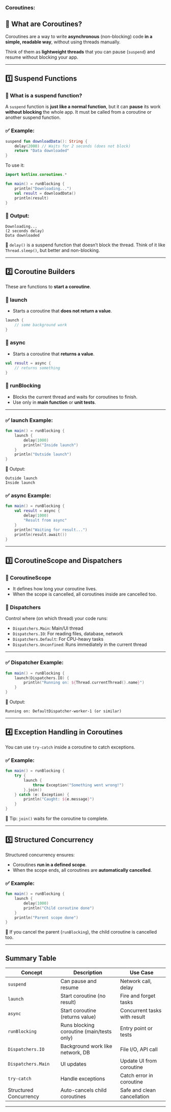 ### Coroutines:

## 🧠 What are Coroutines?
Coroutines are a way to write **asynchronous** (non-blocking) code **in a simple, readable way**, without using threads manually.

Think of them as **lightweight threads** that you can pause (`suspend`) and resume without blocking your app.

---

## 1️⃣ Suspend Functions

### 🔹 What is a suspend function?
A `suspend` function is **just like a normal function**, but it can **pause** its work **without blocking** the whole app. 
It must be called from a coroutine or another suspend function.

### ✅ Example:
```kotlin
suspend fun downloadData(): String {
    delay(2000) // Waits for 2 seconds (does not block)
    return "Data downloaded"
}
```

To use it:
```kotlin
import kotlinx.coroutines.*

fun main() = runBlocking {
    println("Downloading...")
    val result = downloadData()
    println(result)
}
```

### 🧾 Output:
```
Downloading...
(2 seconds delay)
Data downloaded
```

🧠 `delay()` is a suspend function that doesn’t block the thread. Think of it like `Thread.sleep()`, but better and non-blocking.

---

## 2️⃣ Coroutine Builders

These are functions to **start a coroutine**.

### 🔹 launch
- Starts a coroutine that **does not return a value**.
```kotlin
launch {
    // some background work
}
```

### 🔹 async
- Starts a coroutine that **returns a value**.
```kotlin
val result = async {
    // returns something
}
```

### 🔹 runBlocking
- Blocks the current thread and waits for coroutines to finish.
- Use only in **main function** or **unit tests**.

---

### ✅ launch Example:
```kotlin
fun main() = runBlocking {
    launch {
        delay(1000)
        println("Inside launch")
    }
    println("Outside launch")
}
```

🧾 Output:
```
Outside launch
Inside launch
```

### ✅ async Example:
```kotlin
fun main() = runBlocking {
    val result = async {
        delay(1000)
        "Result from async"
    }
    println("Waiting for result...")
    println(result.await())
}
```

---

## 3️⃣ CoroutineScope and Dispatchers

### 🔹 CoroutineScope
- It defines how long your coroutine lives.
- When the scope is cancelled, all coroutines inside are cancelled too.

### 🔹 Dispatchers
Control where (on which thread) your code runs:
- `Dispatchers.Main`: Main/UI thread
- `Dispatchers.IO`: For reading files, database, network
- `Dispatchers.Default`: For CPU-heavy tasks
- `Dispatchers.Unconfined`: Runs immediately in the current thread

---

### ✅ Dispatcher Example:
```kotlin
fun main() = runBlocking {
    launch(Dispatchers.IO) {
        println("Running on: ${Thread.currentThread().name}")
    }
}
```

🧾 Output:
```
Running on: DefaultDispatcher-worker-1 (or similar)
```

---

## 4️⃣ Exception Handling in Coroutines

You can use `try-catch` inside a coroutine to catch exceptions.

### ✅ Example:
```kotlin
fun main() = runBlocking {
    try {
        launch {
            throw Exception("Something went wrong!")
        }.join()
    } catch (e: Exception) {
        println("Caught: ${e.message}")
    }
}
```

🧠 Tip: `join()` waits for the coroutine to complete.

---

## 5️⃣ Structured Concurrency

Structured concurrency ensures:
- Coroutines **run in a defined scope**.
- When the scope ends, all coroutines are **automatically cancelled**.

### ✅ Example:
```kotlin
fun main() = runBlocking {
    launch {
        delay(1000)
        println("Child coroutine done")
    }
    println("Parent scope done")
}
```

🧠 If you cancel the parent (`runBlocking`), the child coroutine is cancelled too.

---

## Summary Table

| Concept                | Description                               | Use Case                     |
|------------------------|-------------------------------------------|------------------------------|
| `suspend`              | Can pause and resume                      | Network call, delay          |
| `launch`               | Start coroutine (no result)               | Fire and forget tasks        |
| `async`                | Start coroutine (returns value)           | Concurrent tasks with result |
| `runBlocking`          | Runs blocking coroutine (main/tests only) | Entry point or tests         |
| `Dispatchers.IO`       | Background work like network, DB          | File I/O, API call           |
| `Dispatchers.Main`     | UI updates                                | Update UI from coroutine     |
| `try-catch`            | Handle exceptions                         | Catch error in coroutine     |
| Structured Concurrency | Auto-cancels child coroutines             | Safe and clean cancellation  |

---
